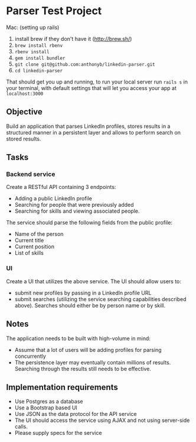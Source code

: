 # Parser Test Project

Mac: (setting up rails)

1. install brew if they don't have it (http://brew.sh/)
2. `brew install rbenv`
3. `rbenv install`
4. `gem install bundler`
5. `git clone git@github.com:anthonyb/linkedin-parser.git`
6. `cd linkedin-parser`

That should get you up and running, to run your local server run `rails s` in your terminal, with default settings that will let you access your app at `localhost:3000`

## Objective
Build an application that parses LinkedIn profiles, stores results in a structured manner in a persistent layer and allows to perform search on stored results.

## Tasks
### Backend service
Create a RESTful API containing 3 endpoints:
* Adding a public LinkedIn profile
* Searching for people that were previously added 
* Searching for skills and viewing associated people.
 
The service should parse the following fields from the public profile:
* Name of the person
* Current title
* Current position
* List of skills

### UI
Create a UI that utilizes the above service. The UI should allow users to:
* submit new profiles by passing in a LinkedIn profile URL
* submit searches (utilizing the service searching capabilities described above). Searches should either be by person name or by skill.

## Notes
The application needs to be built with high-volume in mind:
* Assume that a lot of users will be adding profiles for parsing concurrently
* The persistence layer may eventually contain millions of results. Searching through the results still needs to be effective.

## Implementation requirements
* Use Postgres as a database
* Use a Bootstrap based UI
* Use JSON as the data protocol for the API service
* The UI should access the service using AJAX and not using server-side calls.
* Please supply specs for the service
